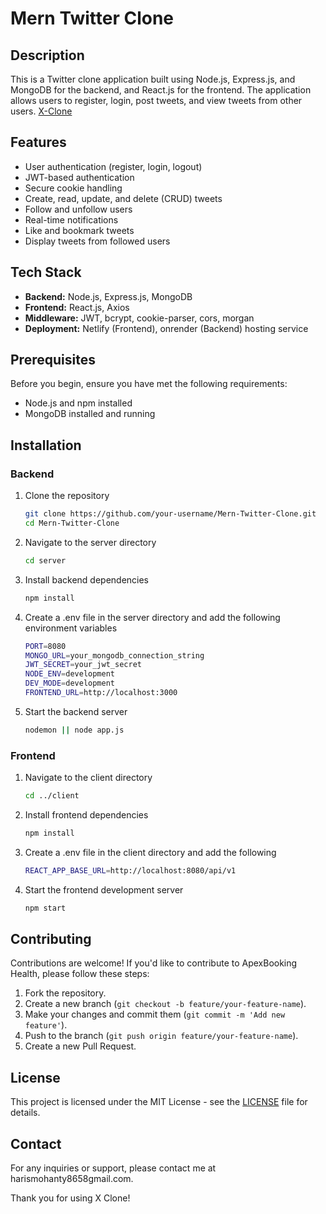# Mern Twitter Clone

## Description

This is a Twitter clone application built using Node.js, Express.js, and MongoDB for the backend, and React.js for the frontend. The application allows users to register, login, post tweets, and view tweets from other users. [X-Clone](https://x-clones.netlify.app/)

## Features

- User authentication (register, login, logout)
- JWT-based authentication
- Secure cookie handling
- Create, read, update, and delete (CRUD) tweets
- Follow and unfollow users
- Real-time notifications
- Like and bookmark tweets
- Display tweets from followed users

## Tech Stack

- **Backend:** Node.js, Express.js, MongoDB
- **Frontend:** React.js, Axios
- **Middleware:** JWT, bcrypt, cookie-parser, cors, morgan
- **Deployment:** Netlify (Frontend), onrender (Backend) hosting service
## Prerequisites

Before you begin, ensure you have met the following requirements:

- Node.js and npm installed
- MongoDB installed and running

## Installation

### Backend

1. Clone the repository

   ```bash
   git clone https://github.com/your-username/Mern-Twitter-Clone.git
   cd Mern-Twitter-Clone
   
2. Navigate to the server directory
   ```bash
   cd server
   
3. Install backend dependencies
   ```bash
   npm install

4. Create a .env file in the server directory and add the following environment variables
   ```bash
   PORT=8080
   MONGO_URL=your_mongodb_connection_string
   JWT_SECRET=your_jwt_secret
   NODE_ENV=development
   DEV_MODE=development
   FRONTEND_URL=http://localhost:3000

5. Start the backend server
   ```bash
   nodemon || node app.js

### Frontend

1. Navigate to the client directory

   ```bash
   cd ../client
2. Install frontend dependencies

   ```bash
   npm install

3. Create a .env file in the client directory and add the following

   ```bash
   REACT_APP_BASE_URL=http://localhost:8080/api/v1
   
4. Start the frontend development server

   ```bash
   npm start

## Contributing

Contributions are welcome! If you'd like to contribute to ApexBooking Health, please follow these steps:

1. Fork the repository.
2. Create a new branch (`git checkout -b feature/your-feature-name`).
3. Make your changes and commit them (`git commit -m 'Add new feature'`).
4. Push to the branch (`git push origin feature/your-feature-name`).
5. Create a new Pull Request.

## License

This project is licensed under the MIT License - see the [LICENSE](LICENSE) file for details.

## Contact

For any inquiries or support, please contact me at harismohanty8658gmail.com.

Thank you for using X Clone!
